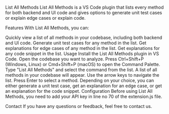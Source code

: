 List All Methods
List All Methods is a VS Code plugin that lists every method for both backend and UI code and gives options to generate unit test cases or explain edge cases or explain code.

Features
With List All Methods, you can:

Quickly view a list of all methods in your codebase, including both backend and UI code.
Generate unit test cases for any method in the list.
Get explanations for edge cases of any method in the list.
Get explanations for any code snippet in the list.
Usage
Install the List All Methods plugin in VS Code.
Open the codebase you want to analyze.
Press Ctrl+Shift+P (Windows, Linux) or Cmd+Shift+P (macOS) to open the Command Palette.
Type "List All Methods" and select the command from the list.
A list of all methods in your codebase will appear. Use the arrow keys to navigate the list.
Press Enter to select a method. Depending on your choice, you can either generate a unit test case, get an explanation for an edge case, or get an explanation for the code snippet.
Configuration
Before using List All Methods, you need to add your API key in line no 70 of the extension.js file.

Contact
If you have any questions or feedback, feel free to contact us.
